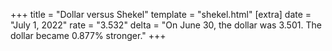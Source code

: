 +++
title = "Dollar versus Shekel"
template = "shekel.html"
[extra]
date = "July  1, 2022"
rate = "3.532"
delta = "On June 30, the dollar was 3.501. The dollar became 0.877% stronger."
+++
